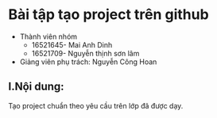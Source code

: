 # Bài tập tạo project trên github

- Thành viên nhóm
  - 16521645- Mai Anh Dinh</li>
  - 16521709- Nguyễn thịnh sơn lâm
- Giảng viên phụ trách: Nguyễn Công Hoan

## I.Nội dung:
Tạo project chuẩn theo yêu cầu trên lớp đã được dạy.
